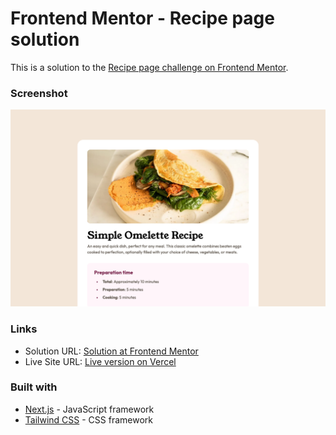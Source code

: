 # Frontend Mentor - Recipe page solution

This is a solution to the [Recipe page challenge on Frontend Mentor](https://www.frontendmentor.io/challenges/recipe-page-KiTsR8QQKm).


### Screenshot

![Screenshot of the completed challenge](./design/screenshot.png)


### Links

- Solution URL: [Solution at Frontend Mentor](https://www.frontendmentor.io/solutions/recipe-page-tailwind-and-nextjs-sU3nIsZT8A)
- Live Site URL: [Live version on Vercel](https://recipe-page-ashen.vercel.app)


### Built with

- [Next.js](https://nextjs.org/) - JavaScript framework
- [Tailwind CSS](https://tailwindcss.com/) - CSS framework


